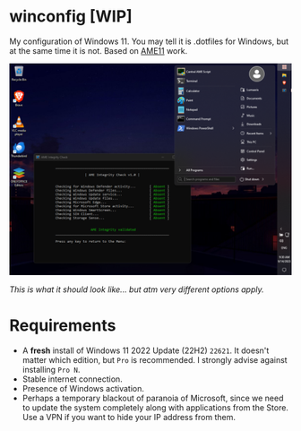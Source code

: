 # winconfig [WIP]

My configuration of Windows 11. You may tell it is .dotfiles for Windows, but at the same time it is not. Based on [AME11](https://git.ameliorated.info/Styris/AME-11) work.

![](img/screenshot_amecs.png)

*This is what it should look like... but atm very different options apply.*

# Requirements

* A **fresh** install of Windows 11 2022 Update (22H2) `22621`. It doesn't matter which edition, but `Pro` is recommended. I strongly advise against installing `Pro N`.
* Stable internet connection.
* Presence of Windows activation.
* Perhaps a temporary blackout of paranoia of Microsoft, since we need to update the system completely along with applications from the Store. Use a VPN if you want to hide your IP address from them.
